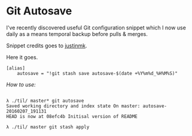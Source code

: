 # Git Autosave
I've recently discovered useful Git configuration snippet which I now use daily as a means temporal backup before pulls & merges.

Snippet credits goes to [justinmk](https://github.com/justinmk).

Here it goes.

```
[alias]
    autosave = "!git stash save autosave-$(date +%Y%m%d_%H%M%S)"
```

_How to use:_

```console

λ ./til/ master* git autosave
Saved working directory and index state On master: autosave-20160207_191131
HEAD is now at 08efc4b Initisal version of README

λ ./til/ master git stash apply
```
